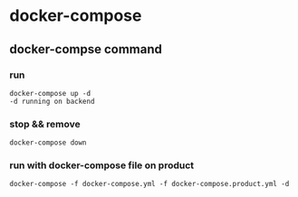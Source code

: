 # docker-compose

## docker-compse command

### run
```
docker-compose up -d
-d running on backend 
```

### stop && remove
```
docker-compose down
```

### run with docker-compose file on product
```
docker-compose -f docker-compose.yml -f docker-compose.product.yml -d
```



